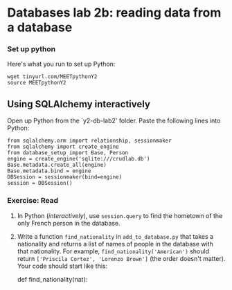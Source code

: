 # Databases lab 2b: reading data from a database

### Set up python

Here's what you run to set up Python:

    wget tinyurl.com/MEETpythonY2
    source MEETpythonY2

## Using SQLAlchemy interactively
Open up Python from the `y2-db-lab2' folder. Paste the following lines into Python:

    from sqlalchemy.orm import relationship, sessionmaker
    from sqlalchemy import create_engine
    from database_setup import Base, Person
    engine = create_engine('sqlite:///crudlab.db')
    Base.metadata.create_all(engine)
    Base.metadata.bind = engine
    DBSession = sessionmaker(bind=engine)
    session = DBSession()

### Exercise: Read

1. In Python (*interactively*), use `session.query` to find the hometown of the only French person in the database.

2. Write a function `find_nationality` in `add_to_database.py` that takes a
   nationality and returns a list of names of people in the database with that
   nationality. For example, `find_nationality('American')` should return
   `['Priscila Cortez', 'Lorenzo Brown']` (the order doesn't matter). Your code
   should start like this:

    def find_nationality(nat):
